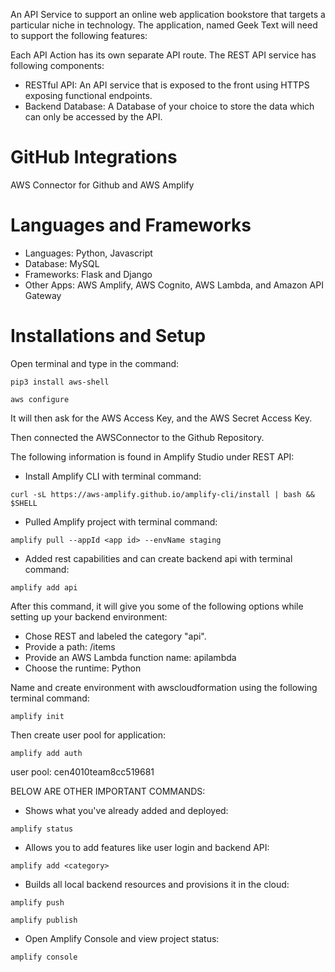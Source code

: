 An API Service to support an online web application bookstore that targets a particular niche in
technology. The application, named Geek Text will need to support the following features:

Each API Action has its own separate API route. The REST API service has following components:
- RESTful API: An API service that is exposed to the front using HTTPS exposing functional endpoints.
- Backend Database: A Database of your choice to store the data which can only be accessed by the API.

# GitHub Integrations
AWS Connector for Github and AWS Amplify

# Languages and Frameworks
- Languages: Python, Javascript
- Database: MySQL
- Frameworks: Flask and Django 
- Other Apps: AWS Amplify, AWS Cognito, AWS Lambda, and Amazon API Gateway

# Installations and Setup
Open terminal and type in the command:
```console
pip3 install aws-shell
```
```console
aws configure
```
It will then ask for the AWS Access Key, and the AWS Secret Access Key.

Then connected the AWSConnector to the Github Repository.

The following information is found in Amplify Studio under REST API:
- Install Amplify CLI with terminal command: 
```console
curl -sL https://aws-amplify.github.io/amplify-cli/install | bash && $SHELL
```
- Pulled Amplify project with terminal command: 
```console
amplify pull --appId <app id> --envName staging
```
- Added rest capabilities and can create backend api with terminal command: 
```console
amplify add api
```
After this command, it will give you some of the following options while setting up your backend environment:
- Chose REST and labeled the category "api".
- Provide a path: /items
- Provide an AWS Lambda function name: apilambda
- Choose the runtime: Python

Name and create environment with awscloudformation using the following terminal command:
```console
amplify init
```
Then create user pool for application:
```console
amplify add auth
```
user pool: cen4010team8cc519681

BELOW ARE OTHER IMPORTANT COMMANDS:
- Shows what you've already added and deployed:
```console
amplify status
```
- Allows you to add features like user login and backend API:
```console
amplify add <category>
```
- Builds all local backend resources and provisions it in the cloud:
```console
amplify push
```
```console
amplify publish
```
- Open Amplify Console and view project status:
```console
amplify console
```




